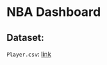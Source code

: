 # NBA Dashboard

##  Dataset:
`Player.csv`: [link](https://www.kaggle.com/datasets/sumitrodatta/nba-aba-baa-stats?select=Player+Totals.csv)
